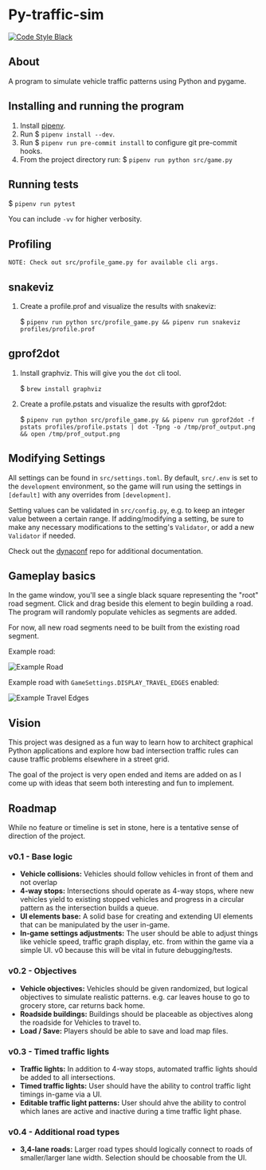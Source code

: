 # Py-traffic-sim

[![Code Style Black](https://img.shields.io/badge/code%20style-black-000000.svg)](https://github.com/ambv/black/)

## About

A program to simulate vehicle traffic patterns using Python and pygame.

## Installing and running the program

1. Install [pipenv](https://pipenv-fork.readthedocs.io/en/latest/basics.html).
1. Run $ `pipenv install --dev`.
1. Run $ `pipenv run pre-commit install` to configure git pre-commit hooks.
1. From the project directory run: $ `pipenv run python src/game.py`

## Running tests

$ `pipenv run pytest`

You can include `-vv` for higher verbosity.

## Profiling

```NOTE: Check out src/profile_game.py for available cli args.```

## snakeviz

1. Create a profile.prof and visualize the results with snakeviz:

    $ `pipenv run python src/profile_game.py && pipenv run snakeviz profiles/profile.prof`

## gprof2dot

1. Install graphviz. This will give you the `dot` cli tool.

    $ `brew install graphviz`

1. Create a profile.pstats and visualize the results with gprof2dot:

    $ `pipenv run python src/profile_game.py && pipenv run gprof2dot -f pstats profiles/profile.pstats | dot -Tpng -o /tmp/prof_output.png && open /tmp/prof_output.png`

## Modifying Settings

All settings can be found in `src/settings.toml`. By default, `src/.env` is set to the `development` environment, so the game will run using the settings in `[default]` with any overrides from `[development]`.

Setting values can be validated in `src/config.py`, e.g. to keep an integer value between a certain range. If adding/modifying a setting, be sure to make any necessary modifications to the setting's `Validator`, or add a new `Validator` if needed.

Check out the [dynaconf](https://github.com/rochacbruno/dynaconf) repo for additional documentation.

## Gameplay basics

In the game window, you'll see a single black square representing the "root" road segment. Click and drag beside this element to begin building a road. The program will randomly populate vehicles as segments are added.

For now, all new road segments need to be built from the existing road segment.

Example road:

![Example Road](/images/road-example.png)

Example road with `GameSettings.DISPLAY_TRAVEL_EDGES` enabled:

![Example Travel Edges](/images/travel-edges-example.png)

## Vision

This project was designed as a fun way to learn how to architect graphical Python applications and explore how bad intersection traffic rules can cause traffic problems elsewhere in a street grid.

The goal of the project is very open ended and items are added on as I come up with ideas that seem both interesting and fun to implement.

## Roadmap

While no feature or timeline is set in stone, here is a tentative sense of direction of the project.

### v0.1 - Base logic

- **Vehicle collisions:** Vehicles should follow vehicles in front of them and not overlap
- **4-way stops:** Intersections should operate as 4-way stops, where new vehicles yield to existing stopped vehicles and progress in a circular pattern as the intersection builds a queue.
- **UI elements base:** A solid base for creating and extending UI elements that can be manipulated by the user in-game.
- **In-game settings adjustments:** The user should be able to adjust things like vehicle speed, traffic graph display, etc. from within the game via a simple UI. v0 because this will be vital in future debugging/tests.

### v0.2 - Objectives

- **Vehicle objectives:** Vehicles should be given randomized, but logical objectives to simulate realistic patterns. e.g. car leaves house to go to grocery store, car returns back home.
- **Roadside buildings:** Buildings should be placeable as objectives along the roadside for Vehicles to travel to.
- **Load / Save:** Players should be able to save and load map files.

### v0.3 - Timed traffic lights

- **Traffic lights:** In addition to 4-way stops, automated traffic lights should be added to all intersections.
- **Timed traffic lights:** User should have the ability to control traffic light timings in-game via a UI.
- **Editable traffic light patterns:** User should ahve the ability to control which lanes are active and inactive during a time traffic light phase.

### v0.4 - Additional road types

- **3,4-lane roads:** Larger road types should logically connect to roads of smaller/larger lane width. Selection should be choosable from the UI.
